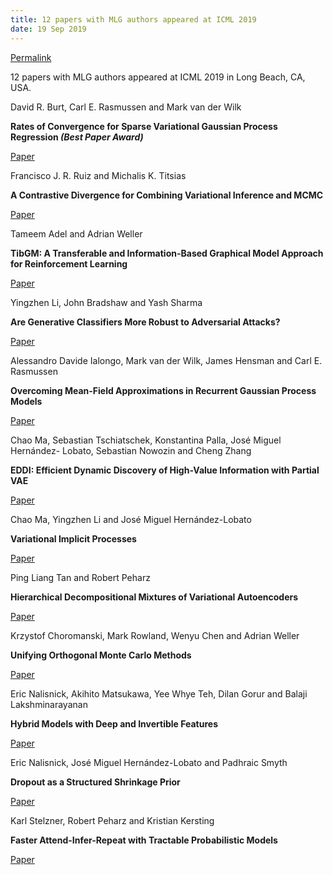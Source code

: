 ```yaml
---
title: 12 papers with MLG authors appeared at ICML 2019
date: 19 Sep 2019
---
```


[Permalink](http://mlg.eng.cam.ac.uk/?p=2463)


12 papers with MLG authors appeared at ICML 2019 in Long Beach, CA, USA.

David R. Burt, Carl E. Rasmussen and Mark van der Wilk

**Rates of Convergence for Sparse Variational Gaussian Process Regression _(Best Paper Award)_**

[Paper](https://arxiv.org/abs/1903.03571)

Francisco J. R. Ruiz and Michalis K. Titsias

**A Contrastive Divergence for Combining Variational Inference and MCMC**

[Paper](https://arxiv.org/abs/1905.04062)

Tameem Adel and Adrian Weller

**TibGM: A Transferable and Information-Based Graphical Model Approach for Reinforcement Learning**

[Paper](http://proceedings.mlr.press/v97/adel19a.html)

Yingzhen Li, John Bradshaw and Yash Sharma

**Are Generative Classifiers More Robust to Adversarial Attacks?**

[Paper](https://arxiv.org/abs/1802.06552)

Alessandro Davide Ialongo, Mark van der Wilk, James Hensman and Carl E. Rasmussen

**Overcoming Mean-Field Approximations in Recurrent Gaussian Process Models**

[Paper](https://arxiv.org/abs/1906.05828)

Chao Ma, Sebastian Tschiatschek, Konstantina Palla, José Miguel Hernández- Lobato, Sebastian Nowozin and Cheng Zhang

**EDDI: Efficient Dynamic Discovery of High-Value Information with Partial VAE**

[Paper](https://arxiv.org/abs/1809.11142)

Chao Ma, Yingzhen Li and José Miguel Hernández-Lobato

**Variational Implicit Processes**

[Paper](https://arxiv.org/abs/1806.02390)

Ping Liang Tan and Robert Peharz

**Hierarchical Decompositional Mixtures of Variational Autoencoders**

[Paper](http://proceedings.mlr.press/v97/tan19b.html)

Krzystof Choromanski, Mark Rowland, Wenyu Chen and Adrian Weller

**Unifying Orthogonal Monte Carlo Methods**

[Paper](http://proceedings.mlr.press/v97/choromanski19a.html)

Eric Nalisnick, Akihito Matsukawa, Yee Whye Teh, Dilan Gorur and Balaji Lakshminarayanan

**Hybrid Models with Deep and Invertible Features**

[Paper](https://arxiv.org/abs/1902.02767)

Eric Nalisnick, José Miguel Hernández-Lobato and Padhraic Smyth

**Dropout as a Structured Shrinkage Prior**

[Paper](https://arxiv.org/abs/1810.04045)

Karl Stelzner, Robert Peharz and Kristian Kersting

**Faster Attend-Infer-Repeat with Tractable Probabilistic Models**

[Paper](http://proceedings.mlr.press/v97/stelzner19a.html)

